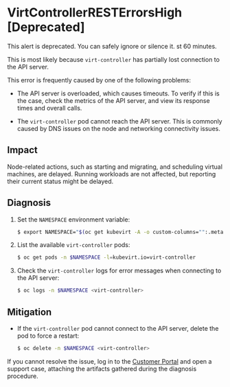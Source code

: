 # VirtControllerRESTErrorsHigh [Deprecated]

This alert is deprecated. You can safely ignore or silence it.
st 60 minutes.

This is most likely because `virt-controller` has partially lost connection to
the API server.

This error is frequently caused by one of the following problems:

- The API server is overloaded, which causes timeouts. To verify if this is the
case, check the metrics of the API server, and view its response times and
overall calls.

- The `virt-controller` pod cannot reach the API server. This is commonly caused
by DNS issues on the node and networking connectivity issues.

## Impact

Node-related actions, such as starting and migrating, and scheduling virtual
machines, are delayed. Running workloads are not affected, but reporting their
current status might be delayed.

## Diagnosis

1. Set the `NAMESPACE` environment variable:

   ```bash
   $ export NAMESPACE="$(oc get kubevirt -A -o custom-columns="":.metadata.namespace)"
   ```

2. List the available `virt-controller` pods:

   ```bash
   $ oc get pods -n $NAMESPACE -l=kubevirt.io=virt-controller
   ```

3. Check the `virt-controller` logs for error messages when connecting to the
API server:

   ```bash
   $ oc logs -n $NAMESPACE <virt-controller>
   ```

## Mitigation

- If the `virt-controller` pod cannot connect to the API server, delete the pod
to force a restart:

  ```bash
  $ oc delete -n $NAMESPACE <virt-controller>
  ```

If you cannot resolve the issue, log in to the
[Customer Portal](https://access.redhat.com) and open a support case,
attaching the artifacts gathered during the diagnosis procedure.